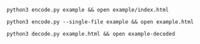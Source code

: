 `python3 encode.py example && open example/index.html`

`python3 encode.py --single-file example && open example.html`

`python3 decode.py example.html && open example-decoded`
